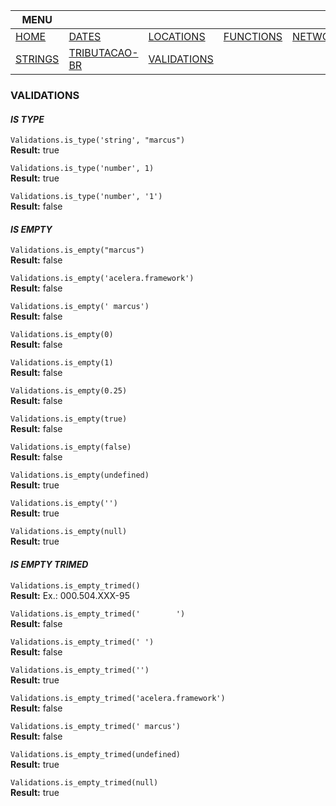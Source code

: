 |MENU||||||
|---  |---  |---  |---  |---  |---  |
| [HOME](README.md) | [DATES](DATES.md)| [LOCATIONS](LOCATIONS.md) | [FUNCTIONS](FUNCTIONS.md) | [NETWORKS](NETWORKS.md) | [NUMBERS](NUMBERS.md) | 
| [STRINGS](STRINGS.md) | [TRIBUTACAO-BR](TRIBUTACAO-BR.md) | [VALIDATIONS](VALIDATIONS.md) | | | |

### VALIDATIONS

#### *IS TYPE*

`Validations.is_type('string', "marcus")`  
**Result:** true

`Validations.is_type('number', 1)`  
**Result:** true  

`Validations.is_type('number', '1')`  
**Result:** false  

#### *IS EMPTY*

`Validations.is_empty("marcus")`  
**Result:** false  

`Validations.is_empty('acelera.framework')`  
**Result:** false  

`Validations.is_empty(' marcus')`  
**Result:** false  

`Validations.is_empty(0)`  
**Result:** false  

`Validations.is_empty(1)`  
**Result:** false  

`Validations.is_empty(0.25)`  
**Result:** false  

`Validations.is_empty(true)`  
**Result:** false  

`Validations.is_empty(false)`  
**Result:** false  

`Validations.is_empty(undefined)`  
**Result:** true  

`Validations.is_empty('')`  
**Result:** true  

`Validations.is_empty(null)`  
**Result:** true  


#### *IS EMPTY TRIMED*

`Validations.is_empty_trimed()`  
**Result:** Ex.: 000.504.XXX-95  

`Validations.is_empty_trimed('        ')`  
**Result:** false  

`Validations.is_empty_trimed(' ')`  
**Result:** false  

`Validations.is_empty_trimed('')`  
**Result:** true  

`Validations.is_empty_trimed('acelera.framework')`  
**Result:** false  

`Validations.is_empty_trimed(' marcus')`  
**Result:** false  

`Validations.is_empty_trimed(undefined)`  
**Result:** true    

`Validations.is_empty_trimed(null)`  
**Result:** true  
